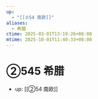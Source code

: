 ```yaml
---
up:
  - "[[②54 南欧]]"
aliases:
  - 希腊
ctime: 2025-03-01T13:19:26+08:00
mtime: 2025-10-01T11:40:33+08:00
---
```


# ②545 希腊

- up: [[②54 南欧]]

